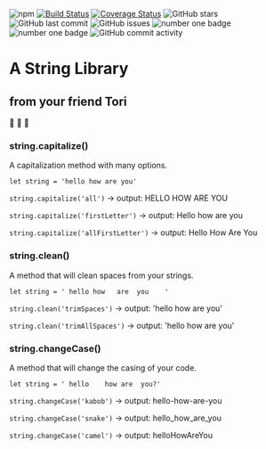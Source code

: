 ![npm](https://img.shields.io/npm/v/@t0ri/strings)
[![Build Status](https://travis-ci.com/t0ri/strings-lib.svg?branch=master)](https://travis-ci.com/t0ri/strings-lib)
[![Coverage Status](https://coveralls.io/repos/github/t0ri/strings-lib/badge.svg?branch=master)](https://coveralls.io/github/t0ri/strings-lib?branch=master)
![GitHub stars](https://img.shields.io/github/stars/t0ri/FEW2.1-libs)
![GitHub last commit](https://img.shields.io/github/last-commit/t0ri/FEW2.1-libs)
![GitHub issues](https://img.shields.io/github/issues/t0ri/FEW2.1-libs)
![number one badge](https://img.shields.io/badge/tori's-best%20badge-fff0f5)
![number one badge](https://img.shields.io/badge/wow-what%20%20a%20neat%20badge-f5d87e)
![GitHub commit activity](https://img.shields.io/github/commit-activity/m/t0ri/FEW2.1-libs)


# A String Library
## from your friend Tori
:wave: :wave: :wave:

### string.capitalize()
A capitalization method with many options.

`let string = 'hello how are you'`

`string.capitalize('all')` -> output: HELLO HOW ARE YOU

`string.capitalize('firstLetter')` -> output: Hello how are you

`string.capitalize('allFirstLetter')` -> output: Hello How Are You

### string.clean()
A method that will clean spaces from your strings.

`let string = ' hello how   are  you    '`

`string.clean('trimSpaces')` -> output: 'hello how   are  you'

`string.clean('trimAllSpaces')` -> output: 'hello how are you'

### string.changeCase()
A method that will change the casing of your code.

`let string = ' hello    how are  you?'`

`string.changeCase('kabob')` -> output: hello-how-are-you

`string.changeCase('snake')` -> output: hello_how_are_you

`string.changeCase('camel')` -> output: helloHowAreYou